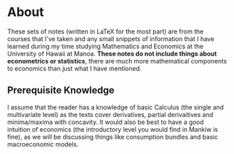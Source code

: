 # About

These sets of notes (written in LaTeX for the most part) are from the courses that I've taken and any small snippets of
information that I have learned during my time studying Mathematics and Economics at the University of Hawaii at Manoa.
**These notes do not include things about econometrics or statistics**, there are much more mathematical components to economics than just what 
I have mentioned.

## Prerequisite Knowledge
I assume that the reader has a knowledge of basic Calculus (the single and multivariate level) as the texts cover 
derivatives, partial derivaitives and minima/maxima with concavity. It would also be best to have a good intuition 
of economics (the introductory level you would find in Mankiw is fine), as we will be discussing things like consumption bundles
and basic macroeconomic models.
